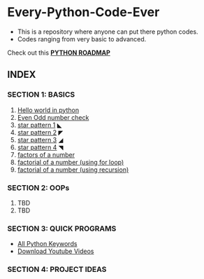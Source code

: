 # Every-Python-Code-Ever
- This is a repository where anyone can put there python codes.
- Codes ranging from very basic to advanced.

Check out this **[PYTHON ROADMAP](https://medium.com/@python.learning/the-roadmap-for-python-from-beginner-to-pyguru-48503ca4e794)**

## INDEX
### SECTION 1: BASICS
1. [Hello world in python](https://github.com/pythonites/Every-Python-Code-Ever/blob/main/codes%20inside/hello_world.py)
2. [Even Odd number check](https://github.com/pythonites/Every-Python-Code-Ever/blob/main/codes%20inside/even_odd_number.py)
3. [star pattern 1](https://github.com/pythonites/Every-Python-Code-Ever/blob/main/codes%20inside/star_pattern_1.py)  ◣
4. [star pattern 2](https://github.com/pythonites/Every-Python-Code-Ever/blob/main/codes%20inside/star_pattern_2.py)  ◤
5. [star pattern 3](https://github.com/pythonites/Every-Python-Code-Ever/blob/main/codes%20inside/star_pattern_3.py)  ◢
6. [star pattern 4](https://github.com/pythonites/Every-Python-Code-Ever/blob/main/codes%20inside/star_pattern_4.py)  ◥
7. [factors of a number](https://github.com/beertocode/Every-Python-Code-Ever/blob/mybr/codes%20inside/factors_of_a_number.py)
8. [factorial of a number (using for loop)](https://github.com/pythonites/Every-Python-Code-Ever/blob/main/factorial_of_a_number_using_for_loop.py)
9. [factorial of a number (using recursion)](https://github.com/pythonites/Every-Python-Code-Ever/blob/main/factorial_of_a_number_using_recursion.py)

### SECTION 2: OOPs
1. TBD
2. TBD

### SECTION 3: QUICK PROGRAMS
- [All Python Keywords](https://github.com/pythonites/Every-Python-Code-Ever/blob/main/codes%20inside/all_python_keywords.py)
- [Download Youtube Videos](https://github.com/pythonites/Every-Python-Code-Ever/blob/main/codes%20inside/download_videos_from_net.py)

### SECTION 4: PROJECT IDEAS
